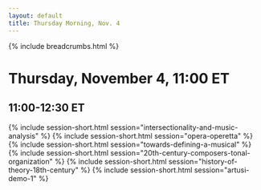 ```yaml
---
layout: default
title: Thursday Morning, Nov. 4
---
```

{% include breadcrumbs.html %}

# Thursday, November 4, 11:00 ET

## 11:00-12:30 ET
{% include session-short.html session="intersectionality-and-music-analysis" %}
{% include session-short.html session="opera-operetta" %}
{% include session-short.html session="towards-defining-a-musical" %}
{% include session-short.html session="20th-century-composers-tonal-organization" %}
{% include session-short.html session="history-of-theory-18th-century" %}
{% include session-short.html session="artusi-demo-1" %}

